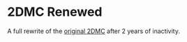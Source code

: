 # 2DMC Renewed

A full rewrite of the [original 2DMC](https://github.com/DoubleFaceProgramming/2DMC) after 2 years of inactivity.

